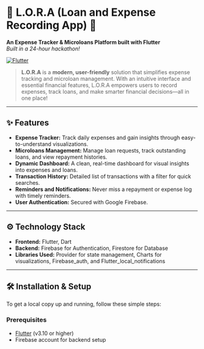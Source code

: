 # 🌟 L.O.R.A (Loan and Expense Recording App) 🌟

**An Expense Tracker & Microloans Platform built with Flutter**  
*Built in a 24-hour hackathon!*

[![Flutter](https://img.shields.io/badge/Flutter-v3.10-blue.svg?style=for-the-badge&logo=flutter)](https://flutter.dev)

> **L.O.R.A** is a **modern, user-friendly** solution that simplifies expense tracking and microloan management. With an intuitive interface and essential financial features, L.O.R.A empowers users to record expenses, track loans, and make smarter financial decisions—all in one place!

---

## ✨ Features

- **Expense Tracker:** Track daily expenses and gain insights through easy-to-understand visualizations.
- **Microloans Management:** Manage loan requests, track outstanding loans, and view repayment histories.
- **Dynamic Dashboard:** A clean, real-time dashboard for visual insights into expenses and loans.
- **Transaction History:** Detailed list of transactions with a filter for quick searches.
- **Reminders and Notifications:** Never miss a repayment or expense log with timely reminders.
- **User Authentication:** Secured with Google Firebase.

---

## ⚙️ Technology Stack

- **Frontend:** Flutter, Dart
- **Backend:** Firebase for Authentication, Firestore for Database
- **Libraries Used:** Provider for state management, Charts for visualizations, Firebase_auth, and Flutter_local_notifications

---

## 🛠️ Installation & Setup

To get a local copy up and running, follow these simple steps:

### Prerequisites
- [Flutter](https://flutter.dev/docs/get-started/install) (v3.10 or higher)
- Firebase account for backend setup
